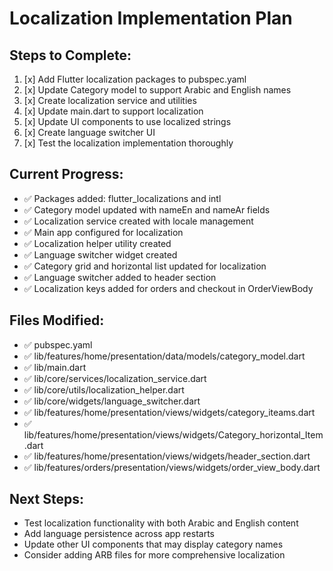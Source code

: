 # Localization Implementation Plan

## Steps to Complete:

1. [x] Add Flutter localization packages to pubspec.yaml
2. [x] Update Category model to support Arabic and English names
3. [x] Create localization service and utilities
4. [x] Update main.dart to support localization
5. [x] Update UI components to use localized strings
6. [x] Create language switcher UI
7. [x] Test the localization implementation thoroughly

## Current Progress:
- ✅ Packages added: flutter_localizations and intl
- ✅ Category model updated with nameEn and nameAr fields
- ✅ Localization service created with locale management
- ✅ Main app configured for localization
- ✅ Localization helper utility created
- ✅ Language switcher widget created
- ✅ Category grid and horizontal list updated for localization
- ✅ Language switcher added to header section
- ✅ Localization keys added for orders and checkout in OrderViewBody

## Files Modified:
- ✅ pubspec.yaml
- ✅ lib/features/home/presentation/data/models/category_model.dart
- ✅ lib/main.dart
- ✅ lib/core/services/localization_service.dart
- ✅ lib/core/utils/localization_helper.dart
- ✅ lib/core/widgets/language_switcher.dart
- ✅ lib/features/home/presentation/views/widgets/category_iteams.dart
- ✅ lib/features/home/presentation/views/widgets/Category_horizontal_Item.dart
- ✅ lib/features/home/presentation/views/widgets/header_section.dart
- ✅ lib/features/orders/presentation/views/widgets/order_view_body.dart

## Next Steps:
- Test localization functionality with both Arabic and English content
- Add language persistence across app restarts
- Update other UI components that may display category names
- Consider adding ARB files for more comprehensive localization
